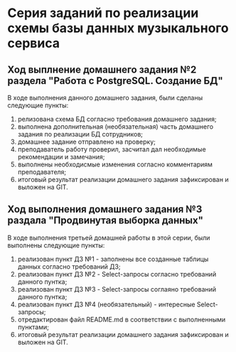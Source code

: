 # Серия заданий по реализации схемы базы данных музыкального сервиса

## Ход выплнение домашнего задания №2 раздела "Работа с PostgreSQL. Создание БД"

В ходе выполнения данного домашнего задания, были сделаны следующие пункты:

1. релизована схема БД согласно требования домашнего задания;
2. выполнена дополнительная (необязательная) часть домашнего задания по реализации БД сотрудников;
3. домашнее задание отправлено на проверку;
4. преподаватель работу проверил, засчитал дал необходимые рекомендации и замечания;
5. выполнены необходисмые изменения согласно комментариям преподавателя;
6. итоговый результат реализации домашнего задания зафиксирован и выложен на GIT.

## Ход выполнения домашнего задания №3 раздала "Продвинутая выборка данных"

В ходе выполнения третьей домашней работы в этой серии, были выполнены следующие пункты:

1. реализован пункт ДЗ №1 - заполнены все созданные таблицы данных согласно требований ДЗ;
2. реализован пункт ДЗ №2 - Select-запросы согласно требований данного пунтка;
3. реализован пункт ДЗ №3 - Select-запросы соглаяно требований данного пунтка;
4. реализован пункт ДЗ №4 (необязательный) - интересные Select-запросы;
5. отредактирован файл README.md в соответствии с выполненными пунктами;
6. итоговый результат реализации домашнего задания зафиксирован и выложен на GIT.
